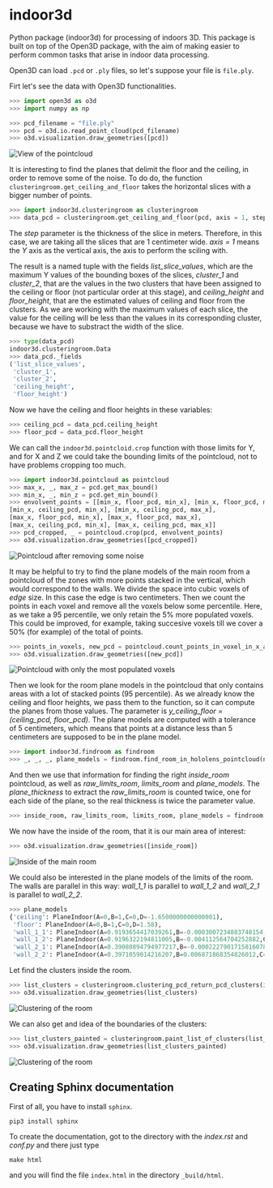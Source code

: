 # indoor3d

Python package (indoor3d) for processing of indoors 3D. This package is built on top of the Open3D package, with the aim of making easier to perform common tasks that arise in indoor data processing. 

Open3D can load `.pcd` or `.ply` files, so let's suppose your file is `file.ply`.

Firt let's see the data with Open3D functionalities.

```python
>>> import open3d as o3d
>>> import numpy as np

>>> pcd_filename = "file.ply"
>>> pcd = o3d.io.read_point_cloud(pcd_filename)
>>> o3d.visualization.draw_geometries([pcd])
```

![View of the pointcloud](images/pcd_view.png)

It is interesting to find the planes that delimit the floor and the ceiling, in order to remove some of the noise. To do do, the function `clusteringroom.get_ceiling_and_floor` takes the horizontal slices with a bigger number of points. 

```python
>>> import indoor3d.clusteringroom as clusteringroom
>>> data_pcd = clusteringroom.get_ceiling_and_floor(pcd, axis = 1, step = 0.01)
```
The *step* parameter is the thickness of the slice in meters. Therefore, in this case, we are taking all the slices that are 1 centimeter wide. *axis = 1* means the *Y* axis as the vertical axis, the axis to perform the sciling with.

The result is a named tuple with the fields *list_slice_values*, which are the maximum Y values of the bounding boxes of the slices, *cluster_1* and *cluster_2*, that are the values in the two clusters that have been assigned to the ceiling or floor (not particular order at this stage), and *ceiling_height* and *floor_height*, that are the estimated values of ceiling and floor from the clusters. As we are working with the maximum values of each slice, the value for the ceiling will be less than the values in its corresponding cluster, because we have to substract the width of the slice.

```python
>>> type(data_pcd)
indoor3d.clusteringroom.Data
>>> data_pcd._fields
('list_slice_values',
 'cluster_1',
 'cluster_2',
 'ceiling_height',
 'floor_height')
```

Now we have the ceiling and floor heights in these variables:

```python
>>> ceiling_pcd = data_pcd.ceiling_height
>>> floor_pcd = data_pcd.floor_height
```

We can call the `indoor3d.pointcloid.crop` function with those limits for Y, and for X and Z we could take the bounding limits of the pointcloud, not to have problems cropping too much.

```python
>>> import indoor3d.pointcloud as pointcloud
>>> max_x, _, max_z = pcd.get_max_bound()
>>> min_x, _, min_z = pcd.get_min_bound()
>>> envolvent_points = [[min_x, floor_pcd, min_x], [min_x, floor_pcd, max_x],
[min_x, ceiling_pcd, min_x], [min_x, ceiling_pcd, max_x],
[max_x, floor_pcd, min_x], [max_x, floor_pcd, max_x],
[max_x, ceiling_pcd, min_x], [max_x, ceiling_pcd, max_x]]
>>> pcd_cropped, _ = pointcloud.crop(pcd, envolvent_points)
>>> o3d.visualization.draw_geometries([pcd_cropped])
```

![Pointcloud after removing some noise](images/pcd_cropped.png)

It may be helpful to try to find the plane models of the main room from a pointcloud of the zones with more points stacked in the vertical, which would correspond to the walls. We divide the space into cubic voxels of *edge* size. In this case the edge is two centimeters. Then we count the points in each voxel and remove all the voxels below some percentile. Here, as we take a 95 percentile, we only retain the 5% more populated voxels. This could be improved, for example, taking succesive voxels till we cover a 50% (for example) of the total of points.

```python
>>> points_in_voxels, new_pcd = pointcloud.count_points_in_voxel_in_x_and_z(pcd_cropped, edge = 0.02, percentile = 95)
>>> o3d.visualization.draw_geometries([new_pcd])
```

![Pointcloud with only the most populated voxels](images/pcd_populated_voxels.png)

Then we look for the room plane models in the pointcloud that only contains areas with a lot of stacked points (95 percentile). As we already know the ceiling and floor heights, we pass them to the function, so it can compute the planes from those values. The parameter is *y_ceiling_floor = (ceiling_pcd, floor_pcd)*. The plane models are computed with a tolerance of 5 centimeters, which means that points at a distance less than 5 centimeters are supposed to be in the plane model.

```python
>>> import indoor3d.findroom as findroom
>>> _, _, _, plane_models = findroom.find_room_in_hololens_pointcloud(new_pcd, y_ceiling_floor = (ceiling_pcd, floor_pcd), distance_threshold = 0.05)
```

And then we use that information for finding the right *inside_room* pointcloud, as well as *raw_limits_room*, *limits_room* and *plane_models*. The *plane_thickness* to extract the *raw_limits_room* is counted twice, one for each side of the plane, so the real thickness is twice the parameter value.

```python
>>> inside_room, raw_limits_room, limits_room, plane_models = findroom.find_room_in_hololens_pointcloud(pcd_cropped, given_planes = plane_models, plane_thickness = 0.025)
```

We now have the inside of the room, that it is our main area of interest:
```python
>>> o3d.visualization.draw_geometries([inside_room])
```
![Inside of the main room](images/pcd_inside_room.png)

We could also be interested in the plane models of the limits of the room. The walls are parallel in this way: *wall_1_1* is parallel to *wall_1_2* and *wall_2_1* is parallel to *wall_2_2*.

```python
>>> plane_models
{'ceiling': PlaneIndoor(A=0,B=1,C=0,D=-1.6500000000000001),
 'floor': PlaneIndoor(A=0,B=1,C=0,D=1.58),
 'wall_1_1': PlaneIndoor(A=0.9193654417039261,B=-0.0003007234883748154,C=-0.3934044917968385,D=-2.3722421485747436),
 'wall_1_2': PlaneIndoor(A=0.9196322194811005,B=-0.004112564704252882,C=-0.39275904534945905,D=4.606395688156964),
 'wall_2_1': PlaneIndoor(A=0.39080894794977217,B=-0.00022279017158160784,C=0.9204717902070285,D=12.230166918437128),
 'wall_2_2': PlaneIndoor(A=0.3971059014216207,B=0.006871868354826012,C=0.9177470678141315,D=5.272589200451403)}
```
Let find the clusters inside the room.

```python
>>> list_clusters = clusteringroom.clustering_pcd_return_pcd_clusters(inside_room, eps = 0.05, min_points = 100)
>>> o3d.visualization.draw_geometries(list_clusters)
```

![Clustering of the room](images/pcd_room_clusters.png)

We can also get and idea of the boundaries of the clusters:

```python
>>> list_clusters_painted = clusteringroom.paint_list_of_clusters(list_clusters)
>>> o3d.visualization.draw_geometries(list_clusters_painted)
```

![Clustering of the room](images/pcd_room_clusters_painted.png)


## Creating Sphinx documentation

First of all, you have to install `sphinx`.

`pip3 install sphinx`

To create the documentation, got to the directory with the *index.rst* and *conf.py* and there just type

`make html`

and you will find the file `index.html` in the directory `_build/html`.



